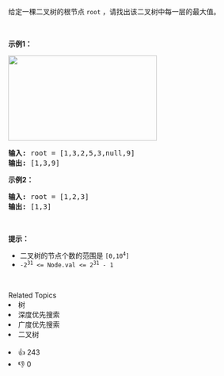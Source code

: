 <p>给定一棵二叉树的根节点&nbsp;<code>root</code> ，请找出该二叉树中每一层的最大值。</p>

<p>&nbsp;</p>

<p><strong>示例1：</strong></p>

<p><img alt="" src="https://assets.leetcode.com/uploads/2020/08/21/largest_e1.jpg" style="height: 172px; width: 300px;" /></p>

<pre>
<strong>输入: </strong>root = [1,3,2,5,3,null,9]
<strong>输出: </strong>[1,3,9]
</pre>

<p><strong>示例2：</strong></p>

<pre>
<strong>输入: </strong>root = [1,2,3]
<strong>输出: </strong>[1,3]
</pre>

<p>&nbsp;</p>

<p><strong>提示：</strong></p>

<ul>
	<li>二叉树的节点个数的范围是 <code>[0,10<sup>4</sup>]</code></li>
	<li><meta charset="UTF-8" /><code>-2<sup>31</sup>&nbsp;&lt;= Node.val &lt;= 2<sup>31</sup>&nbsp;- 1</code></li>
</ul>

<p>&nbsp;</p>
<div><div>Related Topics</div><div><li>树</li><li>深度优先搜索</li><li>广度优先搜索</li><li>二叉树</li></div></div><br><div><li>👍 243</li><li>👎 0</li></div>